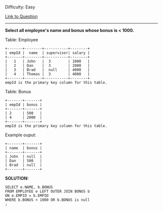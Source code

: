 Difficulty: Easy

[Link to Question]()

---------------------------------


**Select all employee's name and bonus whose bonus is < 1000.**

Table: Employee
```
+-------+--------+-----------+--------+
| empId |  name  | supervisor| salary |
+-------+--------+-----------+--------+
|   1   | John   |  3        | 1000   |
|   2   | Dan    |  3        | 2000   |
|   3   | Brad   |  null     | 4000   |
|   4   | Thomas |  3        | 4000   |
+-------+--------+-----------+--------+
empId is the primary key column for this table.
```
Table: Bonus
```
+-------+-------+
| empId | bonus |
+-------+-------+
| 2     | 500   |
| 4     | 2000  |
+-------+-------+
empId is the primary key column for this table.
```
Example ouput:
```
+-------+-------+
| name  | bonus |
+-------+-------+
| John  | null  |
| Dan   | 500   |
| Brad  | null  |
+-------+-------+
```

**SOLUTION:**
```
SELECT e.NAME, b.BONUS 
FROM EMPLOYEE e LEFT OUTER JOIN BONUS b
ON e.EMPID = b.EMPID
WHERE b.BONUS < 1000 OR b.BONUS is null
;
```
